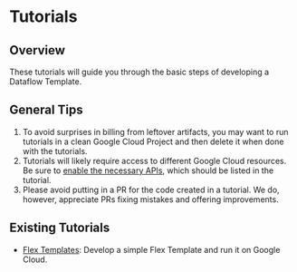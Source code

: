 # Tutorials

## Overview

These tutorials will guide you through the basic steps of developing a Dataflow
Template.

## General Tips

1.  To avoid surprises in billing from leftover artifacts, you may want to run
    tutorials in a clean Google Cloud Project and then delete it when done with
    the tutorials.
2.  Tutorials will likely require access to different Google Cloud resources. Be
    sure to
    [enable the necessary APIs](https://cloud.google.com/endpoints/docs/openapi/enable-api),
    which should be listed in the tutorial.
3.  Please avoid putting in a PR for the code created in a tutorial. We do,
    however, appreciate PRs fixing mistakes and offering improvements.

## Existing Tutorials

*   [Flex Templates](flex-templates.md): Develop a simple Flex Template and run
    it on Google Cloud.
